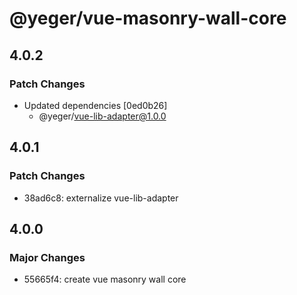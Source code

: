 # @yeger/vue-masonry-wall-core

## 4.0.2

### Patch Changes

- Updated dependencies [0ed0b26]
  - @yeger/vue-lib-adapter@1.0.0

## 4.0.1

### Patch Changes

- 38ad6c8: externalize vue-lib-adapter

## 4.0.0

### Major Changes

- 55665f4: create vue masonry wall core
